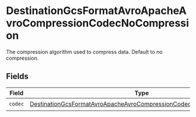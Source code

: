 # DestinationGcsFormatAvroApacheAvroCompressionCodecNoCompression

The compression algorithm used to compress data. Default to no compression.


## Fields

| Field                                                                                                                                                               | Type                                                                                                                                                                | Required                                                                                                                                                            | Description                                                                                                                                                         |
| ------------------------------------------------------------------------------------------------------------------------------------------------------------------- | ------------------------------------------------------------------------------------------------------------------------------------------------------------------- | ------------------------------------------------------------------------------------------------------------------------------------------------------------------- | ------------------------------------------------------------------------------------------------------------------------------------------------------------------- |
| `codec`                                                                                                                                                             | [DestinationGcsFormatAvroApacheAvroCompressionCodecNoCompressionCodec](../../models/shared/DestinationGcsFormatAvroApacheAvroCompressionCodecNoCompressionCodec.md) | :heavy_check_mark:                                                                                                                                                  | N/A                                                                                                                                                                 |